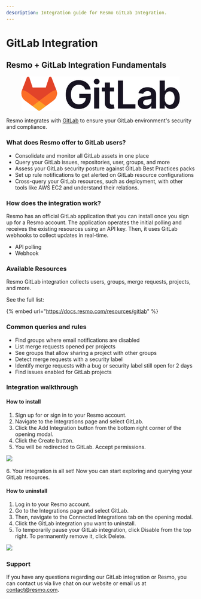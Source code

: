 ```yaml
---
description: Integration guide for Resmo GitLab Integration.
---
```


# GitLab Integration

## Resmo + GitLab Integration Fundamentals

<figure><img src="../.gitbook/assets/gitlab-logo-100.png" alt=""><figcaption></figcaption></figure>

Resmo integrates with [GitLab](https://about.gitlab.com/) to ensure your GitLab environment's security and compliance.

### What does Resmo offer to GitLab users?

* Consolidate and monitor all GitLab assets in one place
* Query your GitLab issues, repositories, user, groups, and more
* Assess your GitLab security posture against GitLab Best Practices packs
* Set up rule notifications to get alerted on GitLab resource configurations
* Cross-query your GitLab resources, such as deployment, with other tools like AWS EC2 and understand their relations.

### How does the integration work?

Resmo has an official GitLab application that you can install once you sign up for a Resmo account. The application operates the initial polling and receives the existing resources using an API key. Then, it uses GitLab webhooks to collect updates in real-time.

* API polling
* Webhook

### Available Resources

Resmo GitLab integration collects users, groups, merge requests, projects, and more.

See the full list:

{% embed url="https://docs.resmo.com/resources/gitlab" %}

### Common queries and rules

* Find groups where email notifications are disabled&#x20;
* List merge requests opened per projects&#x20;
* See groups that allow sharing a project with other groups
* Detect merge requests with a security label
* Identify merge requests with a bug or security label still open for 2 days
* Find issues enabled for GitLab projects

### Integration walkthrough

#### How to install

1. Sign up for or sign in to your Resmo account.
2. Navigate to the Integrations page and select GitLab.
3. Click the Add Integration button from the bottom right corner of the opening modal.
4. Click the Create button.&#x20;
5. You will be redirected to GitLab. Accept permissions.

![](<../.gitbook/assets/gitlab-permissions (1).png>)

6\. Your integration is all set! Now you can start exploring and querying your GitLab resources.

#### How to uninstall

1. Log in to your Resmo account.
2. Go to the Integrations page and select GitLab.
3. Then, navigate to the Connected Integrations tab on the opening modal.
4. Click the GitLab integration you want to uninstall.
5. To temporarily pause your GitLab integration, click Disable from the top right. To permanently remove it, click Delete.

![](../.gitbook/assets/gitlab-disable-delete-buttons.jpg)

### Support

If you have any questions regarding our GitLab integration or Resmo, you can contact us via live chat on our website or email us at contact@resmo.com.
